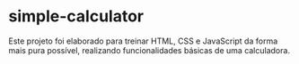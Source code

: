 # simple-calculator
Este projeto foi elaborado para treinar HTML, CSS e JavaScript da forma mais pura possível, realizando funcionalidades básicas de uma calculadora.
